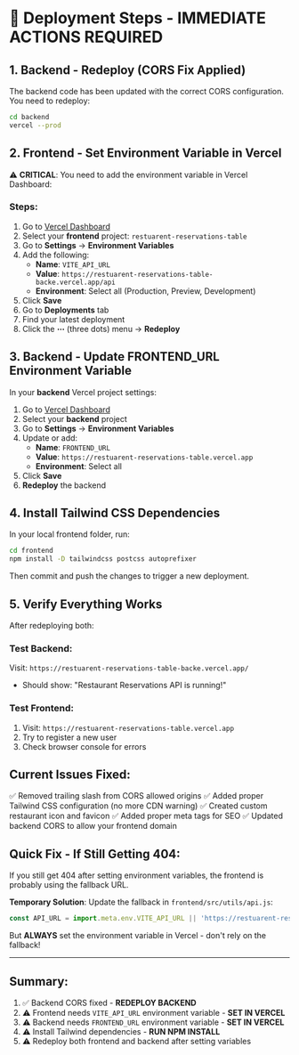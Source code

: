 # 🚀 Deployment Steps - IMMEDIATE ACTIONS REQUIRED

## 1. Backend - Redeploy (CORS Fix Applied)

The backend code has been updated with the correct CORS configuration. You need to redeploy:

```bash
cd backend
vercel --prod
```

## 2. Frontend - Set Environment Variable in Vercel

⚠️ **CRITICAL**: You need to add the environment variable in Vercel Dashboard:

### Steps:
1. Go to [Vercel Dashboard](https://vercel.com/dashboard)
2. Select your **frontend** project: `restuarent-reservations-table`
3. Go to **Settings** → **Environment Variables**
4. Add the following:
   - **Name**: `VITE_API_URL`
   - **Value**: `https://restuarent-reservations-table-backe.vercel.app/api`
   - **Environment**: Select all (Production, Preview, Development)
5. Click **Save**
6. Go to **Deployments** tab
7. Find your latest deployment
8. Click the **⋯** (three dots) menu → **Redeploy**

## 3. Backend - Update FRONTEND_URL Environment Variable

In your **backend** Vercel project settings:

1. Go to [Vercel Dashboard](https://vercel.com/dashboard)
2. Select your **backend** project
3. Go to **Settings** → **Environment Variables**
4. Update or add:
   - **Name**: `FRONTEND_URL`
   - **Value**: `https://restuarent-reservations-table.vercel.app`
   - **Environment**: Select all
5. Click **Save**
6. **Redeploy** the backend

## 4. Install Tailwind CSS Dependencies

In your local frontend folder, run:

```bash
cd frontend
npm install -D tailwindcss postcss autoprefixer
```

Then commit and push the changes to trigger a new deployment.

## 5. Verify Everything Works

After redeploying both:

### Test Backend:
Visit: `https://restuarent-reservations-table-backe.vercel.app/`
- Should show: "Restaurant Reservations API is running!"

### Test Frontend:
1. Visit: `https://restuarent-reservations-table.vercel.app`
2. Try to register a new user
3. Check browser console for errors

## Current Issues Fixed:
✅ Removed trailing slash from CORS allowed origins
✅ Added proper Tailwind CSS configuration (no more CDN warning)
✅ Created custom restaurant icon and favicon
✅ Added proper meta tags for SEO
✅ Updated backend CORS to allow your frontend domain

## Quick Fix - If Still Getting 404:

If you still get 404 after setting environment variables, the frontend is probably using the fallback URL. 

**Temporary Solution**: Update the fallback in `frontend/src/utils/api.js`:

```javascript
const API_URL = import.meta.env.VITE_API_URL || 'https://restuarent-reservations-table-backe.vercel.app/api'
```

But **ALWAYS** set the environment variable in Vercel - don't rely on the fallback!

---

## Summary:
1. ✅ Backend CORS fixed - **REDEPLOY BACKEND**
2. ⚠️ Frontend needs `VITE_API_URL` environment variable - **SET IN VERCEL**
3. ⚠️ Backend needs `FRONTEND_URL` environment variable - **SET IN VERCEL**
4. ⚠️ Install Tailwind dependencies - **RUN NPM INSTALL**
5. ⚠️ Redeploy both frontend and backend after setting variables

